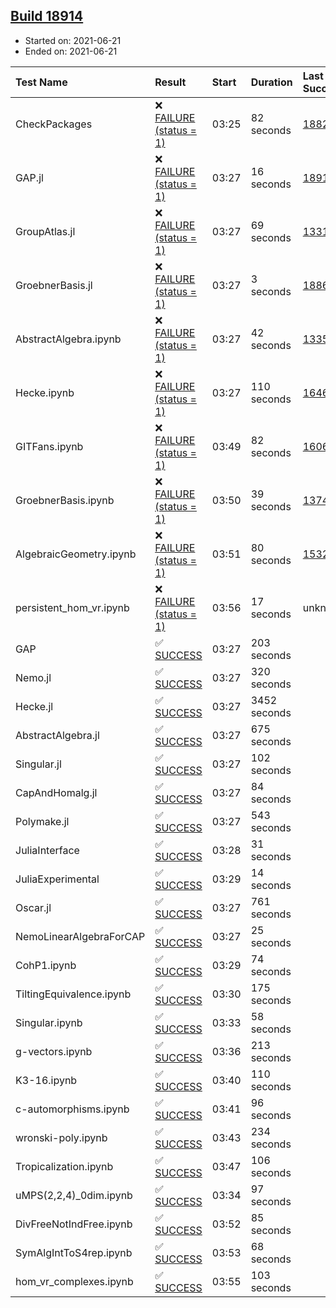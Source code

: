 ## [Build 18914](https://oscarci.mathematik.uni-kl.de/job/oscar/18914/)

* Started on: 2021-06-21
* Ended on: 2021-06-21

| Test Name    | Result | Start | Duration | Last Success | First Failure |
|:-------------|:-------|:------|:---------|:-------------|:--------------|
| CheckPackages | ❌ [FAILURE (status = 1)](https://oscarci.mathematik.uni-kl.de/job/oscar/18914/artifact/logs/build-18914/CheckPackages.log) | 03:25 | 82 seconds | [18822](https://oscarci.mathematik.uni-kl.de/job/oscar/18822/) | [18823](https://oscarci.mathematik.uni-kl.de/job/oscar/18823/) |
| GAP.jl | ❌ [FAILURE (status = 1)](https://oscarci.mathematik.uni-kl.de/job/oscar/18914/artifact/logs/build-18914/GAP.jl.log) | 03:27 | 16 seconds | [18913](https://oscarci.mathematik.uni-kl.de/job/oscar/18913/) | [18914](https://oscarci.mathematik.uni-kl.de/job/oscar/18914/) |
| GroupAtlas.jl | ❌ [FAILURE (status = 1)](https://oscarci.mathematik.uni-kl.de/job/oscar/18914/artifact/logs/build-18914/GroupAtlas.jl.log) | 03:27 | 69 seconds | [13311](https://oscarci.mathematik.uni-kl.de/job/oscar/13311/) | [13312](https://oscarci.mathematik.uni-kl.de/job/oscar/13312/) |
| GroebnerBasis.jl | ❌ [FAILURE (status = 1)](https://oscarci.mathematik.uni-kl.de/job/oscar/18914/artifact/logs/build-18914/GroebnerBasis.jl.log) | 03:27 | 3 seconds | [18864](https://oscarci.mathematik.uni-kl.de/job/oscar/18864/) | [18865](https://oscarci.mathematik.uni-kl.de/job/oscar/18865/) |
| AbstractAlgebra.ipynb | ❌ [FAILURE (status = 1)](https://oscarci.mathematik.uni-kl.de/job/oscar/18914/artifact/logs/build-18914/AbstractAlgebra.ipynb.log) | 03:27 | 42 seconds | [13355](https://oscarci.mathematik.uni-kl.de/job/oscar/13355/) | [13356](https://oscarci.mathematik.uni-kl.de/job/oscar/13356/) |
| Hecke.ipynb | ❌ [FAILURE (status = 1)](https://oscarci.mathematik.uni-kl.de/job/oscar/18914/artifact/logs/build-18914/Hecke.ipynb.log) | 03:27 | 110 seconds | [16463](https://oscarci.mathematik.uni-kl.de/job/oscar/16463/) | [16464](https://oscarci.mathematik.uni-kl.de/job/oscar/16464/) |
| GITFans.ipynb | ❌ [FAILURE (status = 1)](https://oscarci.mathematik.uni-kl.de/job/oscar/18914/artifact/logs/build-18914/GITFans.ipynb.log) | 03:49 | 82 seconds | [16068](https://oscarci.mathematik.uni-kl.de/job/oscar/16068/) | [16069](https://oscarci.mathematik.uni-kl.de/job/oscar/16069/) |
| GroebnerBasis.ipynb | ❌ [FAILURE (status = 1)](https://oscarci.mathematik.uni-kl.de/job/oscar/18914/artifact/logs/build-18914/GroebnerBasis.ipynb.log) | 03:50 | 39 seconds | [13748](https://oscarci.mathematik.uni-kl.de/job/oscar/13748/) | [13749](https://oscarci.mathematik.uni-kl.de/job/oscar/13749/) |
| AlgebraicGeometry.ipynb | ❌ [FAILURE (status = 1)](https://oscarci.mathematik.uni-kl.de/job/oscar/18914/artifact/logs/build-18914/AlgebraicGeometry.ipynb.log) | 03:51 | 80 seconds | [15322](https://oscarci.mathematik.uni-kl.de/job/oscar/15322/) | [15323](https://oscarci.mathematik.uni-kl.de/job/oscar/15323/) |
| persistent_hom_vr.ipynb | ❌ [FAILURE (status = 1)](https://oscarci.mathematik.uni-kl.de/job/oscar/18914/artifact/logs/build-18914/persistent_hom_vr.ipynb.log) | 03:56 | 17 seconds | unknown | unknown |
| GAP | ✅ [SUCCESS](https://oscarci.mathematik.uni-kl.de/job/oscar/18914/artifact/logs/build-18914/GAP.log) | 03:27 | 203 seconds |  |  |
| Nemo.jl | ✅ [SUCCESS](https://oscarci.mathematik.uni-kl.de/job/oscar/18914/artifact/logs/build-18914/Nemo.jl.log) | 03:27 | 320 seconds |  |  |
| Hecke.jl | ✅ [SUCCESS](https://oscarci.mathematik.uni-kl.de/job/oscar/18914/artifact/logs/build-18914/Hecke.jl.log) | 03:27 | 3452 seconds |  |  |
| AbstractAlgebra.jl | ✅ [SUCCESS](https://oscarci.mathematik.uni-kl.de/job/oscar/18914/artifact/logs/build-18914/AbstractAlgebra.jl.log) | 03:27 | 675 seconds |  |  |
| Singular.jl | ✅ [SUCCESS](https://oscarci.mathematik.uni-kl.de/job/oscar/18914/artifact/logs/build-18914/Singular.jl.log) | 03:27 | 102 seconds |  |  |
| CapAndHomalg.jl | ✅ [SUCCESS](https://oscarci.mathematik.uni-kl.de/job/oscar/18914/artifact/logs/build-18914/CapAndHomalg.jl.log) | 03:27 | 84 seconds |  |  |
| Polymake.jl | ✅ [SUCCESS](https://oscarci.mathematik.uni-kl.de/job/oscar/18914/artifact/logs/build-18914/Polymake.jl.log) | 03:27 | 543 seconds |  |  |
| JuliaInterface | ✅ [SUCCESS](https://oscarci.mathematik.uni-kl.de/job/oscar/18914/artifact/logs/build-18914/JuliaInterface.log) | 03:28 | 31 seconds |  |  |
| JuliaExperimental | ✅ [SUCCESS](https://oscarci.mathematik.uni-kl.de/job/oscar/18914/artifact/logs/build-18914/JuliaExperimental.log) | 03:29 | 14 seconds |  |  |
| Oscar.jl | ✅ [SUCCESS](https://oscarci.mathematik.uni-kl.de/job/oscar/18914/artifact/logs/build-18914/Oscar.jl.log) | 03:27 | 761 seconds |  |  |
| NemoLinearAlgebraForCAP | ✅ [SUCCESS](https://oscarci.mathematik.uni-kl.de/job/oscar/18914/artifact/logs/build-18914/NemoLinearAlgebraForCAP.log) | 03:27 | 25 seconds |  |  |
| CohP1.ipynb | ✅ [SUCCESS](https://oscarci.mathematik.uni-kl.de/job/oscar/18914/artifact/logs/build-18914/CohP1.ipynb.log) | 03:29 | 74 seconds |  |  |
| TiltingEquivalence.ipynb | ✅ [SUCCESS](https://oscarci.mathematik.uni-kl.de/job/oscar/18914/artifact/logs/build-18914/TiltingEquivalence.ipynb.log) | 03:30 | 175 seconds |  |  |
| Singular.ipynb | ✅ [SUCCESS](https://oscarci.mathematik.uni-kl.de/job/oscar/18914/artifact/logs/build-18914/Singular.ipynb.log) | 03:33 | 58 seconds |  |  |
| g-vectors.ipynb | ✅ [SUCCESS](https://oscarci.mathematik.uni-kl.de/job/oscar/18914/artifact/logs/build-18914/g-vectors.ipynb.log) | 03:36 | 213 seconds |  |  |
| K3-16.ipynb | ✅ [SUCCESS](https://oscarci.mathematik.uni-kl.de/job/oscar/18914/artifact/logs/build-18914/K3-16.ipynb.log) | 03:40 | 110 seconds |  |  |
| c-automorphisms.ipynb | ✅ [SUCCESS](https://oscarci.mathematik.uni-kl.de/job/oscar/18914/artifact/logs/build-18914/c-automorphisms.ipynb.log) | 03:41 | 96 seconds |  |  |
| wronski-poly.ipynb | ✅ [SUCCESS](https://oscarci.mathematik.uni-kl.de/job/oscar/18914/artifact/logs/build-18914/wronski-poly.ipynb.log) | 03:43 | 234 seconds |  |  |
| Tropicalization.ipynb | ✅ [SUCCESS](https://oscarci.mathematik.uni-kl.de/job/oscar/18914/artifact/logs/build-18914/Tropicalization.ipynb.log) | 03:47 | 106 seconds |  |  |
| uMPS(2,2,4)_0dim.ipynb | ✅ [SUCCESS](https://oscarci.mathematik.uni-kl.de/job/oscar/18914/artifact/logs/build-18914/uMPS-2-2-4-_0dim.ipynb.log) | 03:34 | 97 seconds |  |  |
| DivFreeNotIndFree.ipynb | ✅ [SUCCESS](https://oscarci.mathematik.uni-kl.de/job/oscar/18914/artifact/logs/build-18914/DivFreeNotIndFree.ipynb.log) | 03:52 | 85 seconds |  |  |
| SymAlgIntToS4rep.ipynb | ✅ [SUCCESS](https://oscarci.mathematik.uni-kl.de/job/oscar/18914/artifact/logs/build-18914/SymAlgIntToS4rep.ipynb.log) | 03:53 | 68 seconds |  |  |
| hom_vr_complexes.ipynb | ✅ [SUCCESS](https://oscarci.mathematik.uni-kl.de/job/oscar/18914/artifact/logs/build-18914/hom_vr_complexes.ipynb.log) | 03:55 | 103 seconds |  |  |

